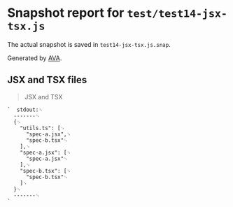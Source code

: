 # Snapshot report for `test/test14-jsx-tsx.js`

The actual snapshot is saved in `test14-jsx-tsx.js.snap`.

Generated by [AVA](https://avajs.dev).

## JSX and TSX files

> JSX and TSX

    `  stdout:␊
      -------␊
      {␊
        "utils.ts": [␊
          "spec-a.jsx",␊
          "spec-b.tsx"␊
        ],␊
        "spec-a.jsx": [␊
          "spec-a.jsx"␊
        ],␊
        "spec-b.tsx": [␊
          "spec-b.tsx"␊
        ]␊
      }␊
      -------␊
    `
